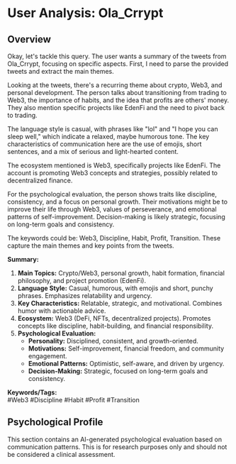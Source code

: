 # User Analysis: Ola_Crrypt

## Overview

<think>
Okay, let's tackle this query. The user wants a summary of the tweets from Ola_Crrypt, focusing on specific aspects. First, I need to parse the provided tweets and extract the main themes. 

Looking at the tweets, there's a recurring theme about crypto, Web3, and personal development. The person talks about transitioning from trading to Web3, the importance of habits, and the idea that profits are others' money. They also mention specific projects like EdenFi and the need to pivot back to trading.

The language style is casual, with phrases like "lol" and "I hope you can sleep well," which indicate a relaxed, maybe humorous tone. The key characteristics of communication here are the use of emojis, short sentences, and a mix of serious and light-hearted content.

The ecosystem mentioned is Web3, specifically projects like EdenFi. The account is promoting Web3 concepts and strategies, possibly related to decentralized finance. 

For the psychological evaluation, the person shows traits like discipline, consistency, and a focus on personal growth. Their motivations might be to improve their life through Web3, values of perseverance, and emotional patterns of self-improvement. Decision-making is likely strategic, focusing on long-term goals and consistency.

The keywords could be: Web3, Discipline, Habit, Profit, Transition. These capture the main themes and key points from the tweets.
</think>

**Summary:**  
1. **Main Topics:** Crypto/Web3, personal growth, habit formation, financial philosophy, and project promotion (EdenFi).  
2. **Language Style:** Casual, humorous, with emojis and short, punchy phrases. Emphasizes relatability and urgency.  
3. **Key Characteristics:** Relatable, strategic, and motivational. Combines humor with actionable advice.  
4. **Ecosystem:** Web3 (DeFi, NFTs, decentralized projects). Promotes concepts like discipline, habit-building, and financial responsibility.  
5. **Psychological Evaluation:**  
   - **Personality:** Disciplined, consistent, and growth-oriented.  
   - **Motivations:** Self-improvement, financial freedom, and community engagement.  
   - **Emotional Patterns:** Optimistic, self-aware, and driven by urgency.  
   - **Decision-Making:** Strategic, focused on long-term goals and consistency.  

**Keywords/Tags:**  
#Web3 #Discipline #Habit #Profit #Transition

## Psychological Profile

This section contains an AI-generated psychological evaluation based on communication patterns. This is for research purposes only and should not be considered a clinical assessment.